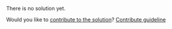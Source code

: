 
There is no solution yet.

Would you like to [contribute to the solution](https://github.com/BFEdev/BFE.dev-solutions/blob/main/problem/search-last-index-with-binary-search-possible-duplicate-array_en.md)? [Contribute guideline](https://github.com/BFEdev/BFE.dev-solutions#how-to-contribute)
